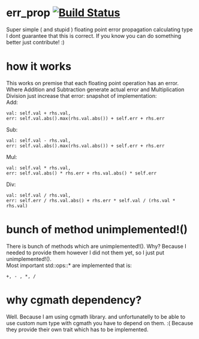 # err_prop [![Build Status](https://travis-ci.org/fulara/err_prop_rust.svg?branch=master)](https://travis-ci.org/fulara/err_prop_rust)
Super simple ( and stupid ) floating point error propagation calculating type  
I dont guarantee that this is correct. If you know you can do something better just contribute! :)  
# how it works
This works on premise that each floating point operation has an error. Where Addition and Subtraction generate actual error and Multiplication Division just increase that error: snapshot of implementation:  
Add:
```
val: self.val + rhs.val,
err: self.val.abs().max(rhs.val.abs()) + self.err + rhs.err
```
Sub:
```
val: self.val - rhs.val,
err: self.val.abs().max(rhs.val.abs()) + self.err + rhs.err
```
Mul:
```
val: self.val * rhs.val,
err: self.val.abs() * rhs.err + rhs.val.abs() * self.err
```
Div:
```
val: self.val / rhs.val,
err: self.err / rhs.val.abs() + rhs.err * self.val / (rhs.val * rhs.val)
```
# bunch of method unimplemented!()
There is bunch of methods which are unimplemented!(). Why? Because I needed to provide them however I did not them yet, so I just put unimplemented!().  
Most important std::ops::* are implemented that is:  
```
+, - , *, /
```
# why cgmath dependency?
Well. Because I am using cgmath library. and unfortunatelly to be able to use custom num type with cgmath you have to depend on them. :( Because they provide their own trait which has to be implemented.

